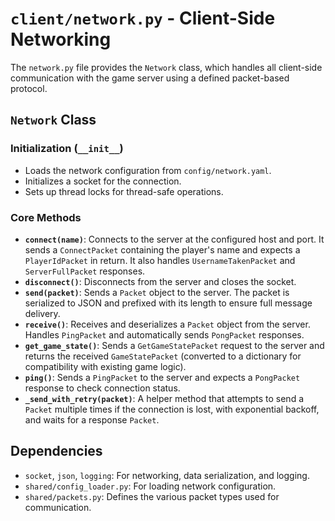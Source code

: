 # `client/network.py` - Client-Side Networking

The `network.py` file provides the `Network` class, which handles all client-side communication with the game server using a defined packet-based protocol.

## `Network` Class

### Initialization (`__init__`)

*   Loads the network configuration from `config/network.yaml`.
*   Initializes a socket for the connection.
*   Sets up thread locks for thread-safe operations.

### Core Methods

*   **`connect(name)`**: Connects to the server at the configured host and port. It sends a `ConnectPacket` containing the player's name and expects a `PlayerIdPacket` in return. It also handles `UsernameTakenPacket` and `ServerFullPacket` responses.
*   **`disconnect()`**: Disconnects from the server and closes the socket.
*   **`send(packet)`**: Sends a `Packet` object to the server. The packet is serialized to JSON and prefixed with its length to ensure full message delivery.
*   **`receive()`**: Receives and deserializes a `Packet` object from the server. Handles `PingPacket` and automatically sends `PongPacket` responses.
*   **`get_game_state()`**: Sends a `GetGameStatePacket` request to the server and returns the received `GameStatePacket` (converted to a dictionary for compatibility with existing game logic).
*   **`ping()`**: Sends a `PingPacket` to the server and expects a `PongPacket` response to check connection status.
*   **`_send_with_retry(packet)`**: A helper method that attempts to send a `Packet` multiple times if the connection is lost, with exponential backoff, and waits for a response `Packet`.

## Dependencies

*   `socket`, `json`, `logging`: For networking, data serialization, and logging.
*   `shared/config_loader.py`: For loading network configuration.
*   `shared/packets.py`: Defines the various packet types used for communication.
